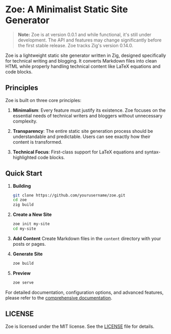 # Zoe: A Minimalist Static Site Generator

> **Note:** Zoe is at version 0.0.1 and while functional, it's still under development. The API and features may change significantly before the first stable release. Zoe tracks Zig's version 0.14.0.

Zoe is a lightweight static site generator written in Zig, designed specifically for technical writing and blogging. It converts Markdown files into clean HTML while properly handling technical content like LaTeX equations and code blocks.

## Principles

Zoe is built on three core principles:

1. **Minimalism**: Every feature must justify its existence. Zoe focuses on the essential needs of technical writers and bloggers without unnecessary complexity.

2. **Transparency**: The entire static site generation process should be understandable and predictable. Users can see exactly how their content is transformed.

3. **Technical Focus**: First-class support for LaTeX equations and syntax-highlighted code blocks.

## Quick Start

1. **Building**
   ```bash
   git clone https://github.com/yourusername/zoe.git
   cd zoe
   zig build
   ```

2. **Create a New Site**
   ```bash
   zoe init my-site
   cd my-site
   ```

3. **Add Content**
   Create Markdown files in the `content` directory with your posts or pages.

4. **Generate Site**
   ```bash
   zoe build
   ```

5. **Preview**
   ```bash
   zoe serve
   ```

For detailed documentation, configuration options, and advanced features, please refer to the [comprehensive documentation](docs/DOC.md).

## LICENSE

Zoe is licensed under the MIT license. See the [LICENSE](LICENSE) file for details.